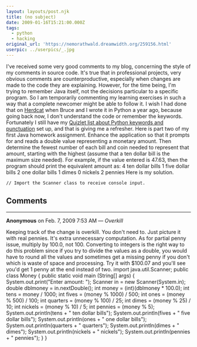 ```yaml
---
layout: layouts/post.njk
title: (no subject)
date: 2009-01-16T15:21:00.000Z
tags:
  - python
  - hacking
original_url: 'https://nemorathwald.dreamwidth.org/259156.html'
userpic: ../userpics/_.jpg
---
```

I've received some very good comments to my blog, concerning the style of my comments in source code. It's true that in professional projects, very obvious comments are counterproductive, especially when changes are made to the code they are explaining. However, for the time being, I'm trying to remember Java itself, not the decisions particular to a specific program. So I am temporarily commenting my learning exercises in such a way that a complete newcomer might be able to follow it. I wish I had done that on [Herdcat](http://matt-arnold.livejournal.com/190189.html) when Bruce and I wrote it in Python a year ago, because going back now, I don't understand the code or remember the keywords. Fortunately I still have my [Quizlet list about Python keywords and punctuation](http://quizlet.com/63205/python-keywords-and-punctuation-flash-cards/) set up, and that is giving me a refresher. Here is part two of my first Java homework assignment. Enhance the application so that it prompts for and reads a double value representing a monetary amount. Then determine the fewest number of each bill and coin needed to represent that amount, starting with the highest (assume that a ten dollar bill is the maximum size needed). For example, if the value entered is 47.63, then the program should print the equivalent amount as: 4 ten dollar bills 1 five dollar bills 2 one dollar bills 1 dimes 0 nickels 2 pennies Here is my solution.

    // Import the Scanner class to receive console input.

## Comments

---

**Anonymous** on Feb. 7, 2009 7:53 AM — *Overkill*

Keeping track of the change is overkill. You don't need to. Just picture it with real pennies. It's extra unnecessary computation. As for partial penny issue, multiply by 100.0, not 100. Converting to integers is the right way to do this problem since if you try to divide the values as a double, you would have to round all the values and sometimes get a missing penny if you don't which is waste of space and processing. Try it with $100.07 and you'll see you'd get 1 penny at the end instead of two. import java.util.Scanner; public class Money { public static void main (String\[\] args) { System.out.print("Enter amount: "); Scanner in = new Scanner(System.in); double dblmoney = in.nextDouble(); int money = (int)(dblmoney \* 100.0); int tens = money / 1000; int fives = (money % 1000) / 500; int ones = (money % 500) / 100; int quarters = (money % 100) / 25; int dimes = (money % 25) / 10; int nickels = (money % 10) / 5; int pennies = (money % 5); System.out.println(tens + " ten dollar bills"); System.out.println(fives + " five dollar bills"); System.out.println(ones + " one dollar bills"); System.out.println(quarters + " quarters"); System.out.println(dimes + " dimes"); System.out.println(nickels + " nickels"); System.out.println(pennies + " pennies"); } }
